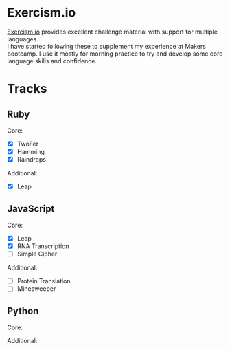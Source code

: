 Exercism.io
======
[Exercism.io](https://exercism.io/) provides excellent challenge material with support for multiple languages.  
I have started following these to supplement my experience at Makers bootcamp. I use it mostly for morning practice to try and develop some core language skills and confidence. 

Tracks
======

Ruby
----
Core:
- [x] TwoFer
- [x] Hamming
- [x] Raindrops

Additional:
- [x] Leap

JavaScript
-------
Core:
- [x] Leap
- [x] RNA Transcription
- [ ] Simple Cipher

Additional:
- [ ] Protein Translation
- [ ] Minesweeper

Python
-----
Core:


Additional:

